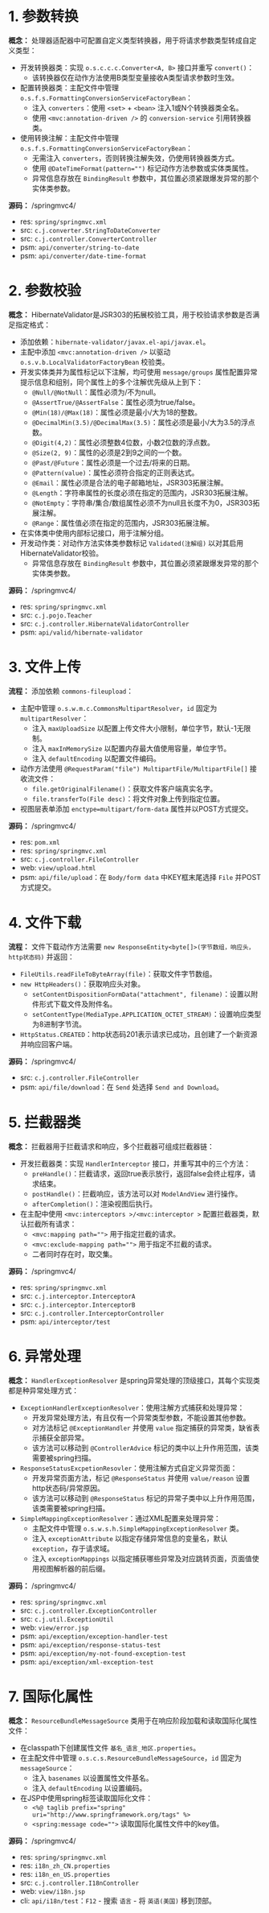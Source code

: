 # 1. 参数转换

**概念：** 处理器适配器中可配置自定义类型转换器，用于将请求参数类型转成自定义类型：
- 开发转换器类：实现 `o.s.c.c.c.Converter<A, B>` 接口并重写 `convert()`：
    - 该转换器仅在动作方法使用B类型变量接收A类型请求参数时生效。
- 配置转换器类：主配文件中管理 `o.s.f.s.FormattingConversionServiceFactoryBean`：
    - 注入 `converters`：使用 `<set>` + `<bean>` 注入1或N个转换器类全名。
    - 使用 `<mvc:annotation-driven />` 的 `conversion-service` 引用转换器类。
- 使用转换注解：主配文件中管理 `o.s.f.s.FormattingConversionServiceFactoryBean`：
    - 无需注入 `converters`，否则转换注解失效，仍使用转换器类方式。
    - 使用 `@DateTimeFormat(pattern="")` 标记动作方法参数或实体类属性。
    - 异常信息存放在 `BindingResult` 参数中，其位置必须紧跟爆发异常的那个实体类参数。

**源码：** /springmvc4/
- res: `spring/springmvc.xml`
- src: `c.j.converter.StringToDateConverter`
- src: `c.j.controller.ConverterController`
- psm: `api/converter/string-to-date`
- psm: `api/converter/date-time-format`

# 2. 参数校验

**概念：** HibernateValidator是JSR303的拓展校验工具，用于校验请求参数是否满足指定格式：
- 添加依赖：`hibernate-validator/javax.el-api/javax.el`。
- 主配中添加 `<mvc:annotation-driven />` 以驱动 `o.s.v.b.LocalValidatorFactoryBean` 校验类。
- 开发实体类并为属性标记以下注解，均可使用 `message/groups` 属性配置异常提示信息和组别，同个属性上的多个注解优先级从上到下：
    - `@Null/@NotNull`：属性必须为/不为null。
    - `@AssertTrue/@AssertFalse`：属性必须为true/false。
    - `@Min(18)/@Max(18)`：属性必须是最小/大为18的整数。
    - `@DecimalMin(3.5)/@DecimalMax(3.5)`：属性必须是最小/大为3.5的浮点数。
    - `@Digit(4,2)`：属性必须整数4位数，小数2位数的浮点数。
    - `@Size(2, 9)`：属性的必须是2到9之间的一个数。
    - `@Past/@Future`：属性必须是一个过去/将来的日期。
    - `@Pattern(value)`：属性必须符合指定的正则表达式。
    - `@Email`：属性必须是合法的电子邮箱地址，JSR303拓展注解。
    - `@Length`：字符串属性的长度必须在指定的范围内，JSR303拓展注解。
    - `@NotEmpty`：字符串/集合/数组属性必须不为null且长度不为0，JSR303拓展注解。
    - `@Range`：属性值必须在指定的范围内，JSR303拓展注解。
- 在实体类中使用内部标记接口，用于注解分组。
- 开发动作类：对动作方法实体类参数标记 `Validated(注解组)` 以对其启用HibernateValidator校验。
    - 异常信息存放在 `BindingResult` 参数中，其位置必须紧跟爆发异常的那个实体类参数。

**源码：** /springmvc4/
- res: `spring/springmvc.xml`
- src: `c.j.pojo.Teacher`
- src: `c.j.controller.HibernateValidatorController`
- psm: `api/valid/hibernate-validator`

# 3. 文件上传

**流程：** 添加依赖 `commons-fileupload`：
- 主配中管理 `o.s.w.m.c.CommonsMultipartResolver`，`id` 固定为 `multipartResolver`：
    - 注入 `maxUploadSize` 以配置上传文件大小限制，单位字节，默认-1无限制。
    - 注入 `maxInMemorySize` 以配置内存最大值使用容量，单位字节。
    - 注入 `defaultEncoding` 以配置文件编码。
- 动作方法使用 `@RequestParam("file") MultipartFile/MultipartFile[]` 接收流文件：
    - `file.getOriginalFilename()`：获取文件客户端真实名字。
    - `file.transferTo(File desc)`：将文件对象上传到指定位置。
- 视图层表单添加 `enctype=multipart/form-data` 属性并以POST方式提交。

**源码：** /springmvc4/
- res: `pom.xml`
- res: `spring/springmvc.xml`
- src: `c.j.controller.FileController`
- web: `view/upload.html`
- psm: `api/file/upload`：在 `Body/form data` 中KEY框末尾选择 `File` 并POST方式提交。

# 4. 文件下载

**流程：** 文件下载动作方法需要 `new ResponseEntity<byte[]>(字节数组，响应头，http状态码)` 并返回：
- `FileUtils.readFileToByteArray(file)`：获取文件字节数组。
- `new HttpHeaders()`：获取响应头对象。
    - `setContentDispositionFormData("attachment", filename)`：设置以附件形式下载文件及附件名。
    - `setContentType(MediaType.APPLICATION_OCTET_STREAM)`：设置响应类型为8进制字节流。
- `HttpStatus.CREATED`：http状态码201表示请求已成功，且创建了一个新资源并响应回客户端。

**源码：** /springmvc4/
- src: `c.j.controller.FileController`
- psm: `api/file/download`：在 `Send` 处选择 `Send and Download`。

# 5. 拦截器类

**概念：** 拦截器用于拦截请求和响应，多个拦截器可组成拦截器链：
- 开发拦截器类：实现 `HandlerInterceptor` 接口，并重写其中的三个方法：
    - `preHandle()`：拦截请求，返回true表示放行，返回false会终止程序，请求结束。
    - `postHandle()`：拦截响应，该方法可以对 `ModelAndView` 进行操作。
    - `afterCompletion()`：渲染视图后执行。
- 在主配中使用 `<mvc:interceptors >/<mvc:interceptor >` 配置拦截器类，默认拦截所有请求：
    - `<mvc:mapping path="">` 用于指定拦截的请求。
    - `<mvc:exclude-mapping path="">` 用于指定不拦截的请求。
    - 二者同时存在时，取交集。

**源码：** /springmvc4/
- res: `spring/springmvc.xml`
- src: `c.j.interceptor.InterceptorA`
- src: `c.j.interceptor.InterceptorB`
- src: `c.j.controller.InterceptorController`
- psm: `api/interceptor/test`

# 6. 异常处理

**概念：** `HandlerExceptionResolver` 是spring异常处理的顶级接口，其每个实现类都是种异常处理方式：
- `ExceptionHandlerExceptionResolver`：使用注解方式捕获和处理异常：
    - 开发异常处理方法，有且仅有一个异常类型参数，不能设置其他参数。
    - 对方法标记 `@ExceptionHandler` 并使用 `value` 指定捕获的异常类，缺省表示捕获全部异常。
    - 该方法可以移动到 `@ControllerAdvice` 标记的类中以上升作用范围，该类需要被spring扫描。
- `ResponseStatusExcpetionResovler`：使用注解方式自定义异常页面：
    - 开发异常页面方法，标记 `@ResponseStatus` 并使用 `value/reason` 设置http状态码/异常原因。
    - 该方法可以移动到 `@ResponseStatus` 标记的异常子类中以上升作用范围，该类需要被spring扫描。
- `SimpleMappingExceptionResolver`：通过XML配置来处理异常：
    - 主配文件中管理 `o.s.w.s.h.SimpleMappingExceptionResolver` 类。
    - 注入 `exceptionAttribute` 以指定存储异常信息的变量名，默认 `exception`，存于请求域。
    - 注入 `exceptionMappings` 以指定捕获哪些异常及对应跳转页面，页面值使用视图解析器的前后缀。

**源码：** /springmvc4/
- res: `spring/springmvc.xml`
- src: `c.j.controller.ExceptionController`
- src: `c.j.util.ExceptionUtil`
- web: `view/error.jsp`
- psm: `api/exception/exception-handler-test`
- psm: `api/exception/response-status-test`
- psm: `api/exception/my-not-found-exception-test`
- psm: `api/exception/xml-exception-test`

# 7. 国际化属性

**概念：** `ResourceBundleMessageSource` 类用于在响应阶段加载和读取国际化属性文件：
- 在classpath下创建属性文件 `基名_语言_地区.properties`。
- 在主配文件中管理 `o.s.c.s.ResourceBundleMessageSource`，`id` 固定为 `messageSource`：
    - 注入 `basenames` 以设置属性文件基名。
    - 注入 `defaultEncoding` 以设置编码。
- 在JSP中使用spring标签读取国际化文件：
    - `<%@ taglib prefix="spring" uri="http://www.springframework.org/tags" %>`
    - `<spring:message code="">` 读取国际化属性文件中的key值。

**源码：** /springmvc4/
- res: `spring/springmvc.xml`
- res: `i18n_zh_CN.properties`
- res: `i18n_en_US.properties`
- src: `c.j.controller.I18nController`
- web: `view/i18n.jsp`
- cli: `api/i18n/test`：`F12` - 搜索 `语言` - 将 `英语(美国)` 移到顶部。